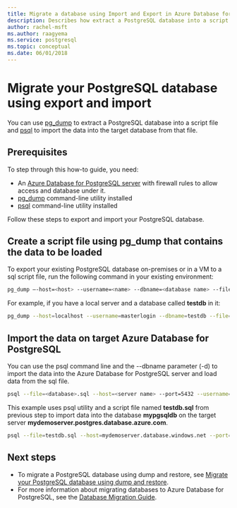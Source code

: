 ```yaml
---
title: Migrate a database using Import and Export in Azure Database for PostgreSQL
description: Describes how extract a PostgreSQL database into a script file and import the data into the target database from that file.
author: rachel-msft
ms.author: raagyema
ms.service: postgresql
ms.topic: conceptual
ms.date: 06/01/2018
---
```

# Migrate your PostgreSQL database using export and import
You can use [pg_dump](https://www.postgresql.org/docs/9.3/static/app-pgdump.html) to extract a PostgreSQL database into a script file and [psql](https://www.postgresql.org/docs/9.6/static/app-psql.html) to import the data into the target database from that file.

## Prerequisites
To step through this how-to guide, you need:
- An [Azure Database for PostgreSQL server](quickstart-create-server-database-portal.md) with firewall rules to allow access and database under it.
- [pg_dump](https://www.postgresql.org/docs/9.6/static/app-pgdump.html) command-line utility installed
- [psql](https://www.postgresql.org/docs/9.6/static/app-psql.html) command-line utility installed

Follow these steps to export and import your PostgreSQL database.

## Create a script file using pg_dump that contains the data to be loaded
To export your existing PostgreSQL database on-premises or in a VM to a sql script file, run the following command in your existing environment:
```bash
pg_dump –-host=<host> --username=<name> --dbname=<database name> --file=<database>.sql
```
For example, if you have a local server and a database called **testdb** in it:
```bash
pg_dump --host=localhost --username=masterlogin --dbname=testdb --file=testdb.sql
```

## Import the data on target Azure Database for PostgreSQL
You can use the psql command line and the --dbname parameter (-d) to import the data into the Azure Database for PostgreSQL server and load data from the sql file.
```bash
psql --file=<database>.sql --host=<server name> --port=5432 --username=<user@servername> --dbname=<target database name>
```
This example uses psql utility and a script file named **testdb.sql** from previous step to import data into the database **mypgsqldb** on the target server **mydemoserver.postgres.database.azure.com**.
```bash
psql --file=testdb.sql --host=mydemoserver.database.windows.net --port=5432 --username=mylogin@mydemoserver --dbname=mypgsqldb
```

## Next steps
- To migrate a PostgreSQL database using dump and restore, see [Migrate your PostgreSQL database using dump and restore](howto-migrate-using-dump-and-restore.md).
- For more information about migrating databases to Azure Database for PostgreSQL, see the [Database Migration Guide](https://aka.ms/datamigration). 
